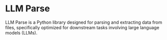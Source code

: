 # LLM Parse

LLM Parse is a Python library designed for parsing and extracting data from files, specifically optimized for 
downstream tasks involving large language models (LLMs).

